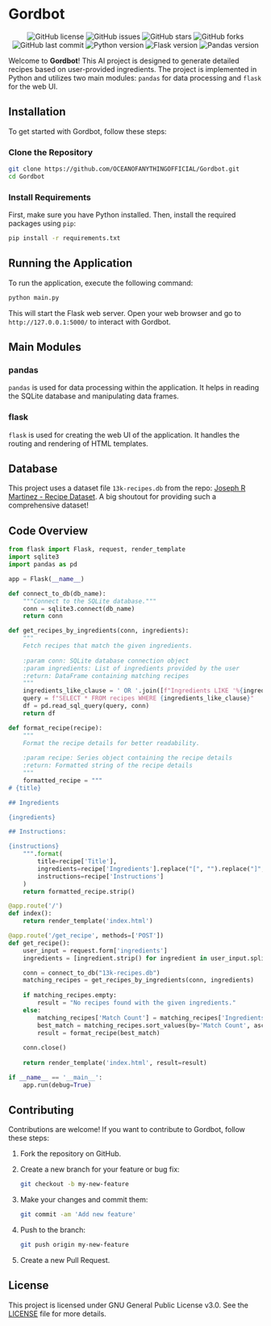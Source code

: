 # Gordbot

<p align="center">
    <img src="https://img.shields.io/badge/license-GNU%20GPLv3.0-blue" alt="GitHub license">
    <img src="https://img.shields.io/github/issues/OCEANOFANYTHINGOFFICIAL/Gordbot" alt="GitHub issues">
    <img src="https://img.shields.io/github/stars/OCEANOFANYTHINGOFFICIAL/Gordbot" alt="GitHub stars">
    <img src="https://img.shields.io/github/forks/OCEANOFANYTHINGOFFICIAL/Gordbot" alt="GitHub forks">
    <img src="https://img.shields.io/github/last-commit/OCEANOFANYTHINGOFFICIAL/Gordbot" alt="GitHub last commit">
    <img src="https://img.shields.io/badge/python-3.6%2B-blue" alt="Python version">
    <img src="https://img.shields.io/badge/flask-2.0.0-green" alt="Flask version">
    <img src="https://img.shields.io/badge/pandas-1.2.0-red" alt="Pandas version">
</p>

Welcome to **Gordbot**! This AI project is designed to generate detailed recipes based on user-provided ingredients. The project is implemented in Python and utilizes two main modules: `pandas` for data processing and `flask` for the web UI.

## Installation

To get started with Gordbot, follow these steps:

### Clone the Repository

```sh
git clone https://github.com/OCEANOFANYTHINGOFFICIAL/Gordbot.git
cd Gordbot
```

### Install Requirements

First, make sure you have Python installed. Then, install the required packages using `pip`:

```sh
pip install -r requirements.txt
```

## Running the Application

To run the application, execute the following command:

```sh
python main.py
```

This will start the Flask web server. Open your web browser and go to `http://127.0.0.1:5000/` to interact with Gordbot.

## Main Modules

### pandas

`pandas` is used for data processing within the application. It helps in reading the SQLite database and manipulating data frames.

### flask

`flask` is used for creating the web UI of the application. It handles the routing and rendering of HTML templates.

## Database

This project uses a dataset file `13k-recipes.db` from the repo: [Joseph R Martinez - Recipe Dataset](https://github.com/josephrmartinez/recipe-dataset). A big shoutout for providing such a comprehensive dataset!

## Code Overview

```python
from flask import Flask, request, render_template
import sqlite3
import pandas as pd

app = Flask(__name__)

def connect_to_db(db_name):
    """Connect to the SQLite database."""
    conn = sqlite3.connect(db_name)
    return conn

def get_recipes_by_ingredients(conn, ingredients):
    """
    Fetch recipes that match the given ingredients.
    
    :param conn: SQLite database connection object
    :param ingredients: List of ingredients provided by the user
    :return: DataFrame containing matching recipes
    """
    ingredients_like_clause = ' OR '.join([f"Ingredients LIKE '%{ingredient}%'" for ingredient in ingredients])
    query = f"SELECT * FROM recipes WHERE {ingredients_like_clause}"
    df = pd.read_sql_query(query, conn)
    return df

def format_recipe(recipe):
    """
    Format the recipe details for better readability.
    
    :param recipe: Series object containing the recipe details
    :return: Formatted string of the recipe details
    """
    formatted_recipe = """
# {title}

## Ingredients

{ingredients}

## Instructions:

{instructions}
    """.format(
        title=recipe['Title'],
        ingredients=recipe['Ingredients'].replace("[", "").replace("]", "").replace("'", "").replace(", ", "\n- "),
        instructions=recipe['Instructions']
    )
    return formatted_recipe.strip()

@app.route('/')
def index():
    return render_template('index.html')

@app.route('/get_recipe', methods=['POST'])
def get_recipe():
    user_input = request.form['ingredients']
    ingredients = [ingredient.strip() for ingredient in user_input.split(",")]

    conn = connect_to_db("13k-recipes.db")
    matching_recipes = get_recipes_by_ingredients(conn, ingredients)
    
    if matching_recipes.empty:
        result = "No recipes found with the given ingredients."
    else:
        matching_recipes['Match Count'] = matching_recipes['Ingredients'].apply(lambda x: sum(ingredient in x for ingredient in ingredients))
        best_match = matching_recipes.sort_values(by='Match Count', ascending=False).iloc[0]
        result = format_recipe(best_match)
    
    conn.close()
    
    return render_template('index.html', result=result)

if __name__ == '__main__':
    app.run(debug=True)
```

## Contributing

Contributions are welcome! If you want to contribute to Gordbot, follow these steps:

1. Fork the repository on GitHub.
2. Create a new branch for your feature or bug fix:

    ```sh
    git checkout -b my-new-feature
    ```

3. Make your changes and commit them:

    ```sh
    git commit -am 'Add new feature'
    ```

4. Push to the branch:

    ```sh
    git push origin my-new-feature
    ```

5. Create a new Pull Request.

## License

This project is licensed under GNU General Public License v3.0. See the [LICENSE](LICENSE) file for more details.
